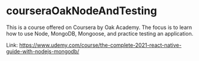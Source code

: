 # courseraOakNodeAndTesting

This is a course offered on Coursera by Oak Academy. The focus is to learn how to use Node, MongoDB, Mongoose, and practice testing an application.


Link: https://www.udemy.com/course/the-complete-2021-react-native-guide-with-nodejs-mongodb/